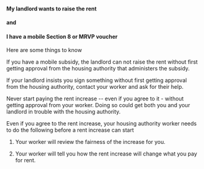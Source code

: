 #### My landlord wants to raise the rent
#### and
#### I have a mobile Section 8 or MRVP voucher

Here are some things to know

If you have a mobile subsidy, the landlord can not raise the rent
without first getting approval from the housing authority that
administers the subsidy.

If your landlord insists you sign something without first getting
approval from the housing authority, contact your worker and ask for
their help.

Never start paying the rent increase -- even if you agree to it -
without getting approval from your worker. Doing so could get both you
and your landlord in trouble with the housing authority.

Even if you agree to the rent increase, your housing authority worker
needs to do the following before a rent increase can start

1.  Your worker will review the fairness of the increase for you.

2.  Your worker will tell you how the rent increase will change what you
    pay for rent.
